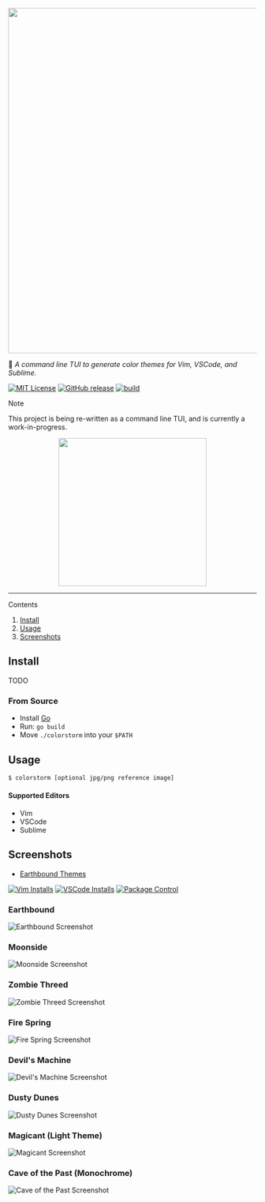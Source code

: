 <p align="center">
  <img width="700" src="https://raw.githubusercontent.com/benbusby/colorstorm/main/img/colorstorm.svg">
</p>

:art: *A command line TUI to generate color themes for Vim, VSCode, and Sublime.*

[![MIT License](https://img.shields.io/github/license/benbusby/colorstorm.svg)](http://opensource.org/licenses/MIT)
[![GitHub release](https://img.shields.io/github/release/benbusby/colorstorm.svg)](https://github.com/benbusby/colorstorm/releases/)
[![build](https://github.com/benbusby/colorstorm/workflows/build/badge.svg)](https://github.com/benbusby/colorstorm/actions)

> [!NOTE]
> This project is being re-written as a command line TUI, and is currently a work-in-progress.

<p align="center">
  <img width="300" src="https://raw.githubusercontent.com/benbusby/colorstorm/main/img/tui.png">
</p>

___

Contents
1. [Install](#install)
1. [Usage](#usage)
1. [Screenshots](#screenshots)

## Install

TODO

### From Source

- Install [Go](https://go.dev/doc/install)
- Run: `go build`
- Move `./colorstorm` into your `$PATH`

## Usage

```bash
$ colorstorm [optional jpg/png reference image]
```

#### Supported Editors
- Vim
- VSCode
- Sublime

## Screenshots

- [Earthbound Themes](https://github.com/benbusby/earthbound-themes)

[![Vim Installs](https://img.shields.io/static/v1?label=vim&message=a%20lot&color=green&logo=vim)](https://www.vim.org/scripts/script.php?script_id=5920)
[![VSCode Installs](https://img.shields.io/visual-studio-marketplace/i/benbusby.earthbound-themes?label=vscode&color=4444ff&logo=visual-studio-code)](https://marketplace.visualstudio.com/items?itemName=benbusby.earthbound-themes)
[![Package Control](https://img.shields.io/packagecontrol/dt/Earthbound%20Themes?color=ff4500&label=sublime&logo=sublime-text)](https://packagecontrol.io/packages/Earthbound%20Themes)

### Earthbound

![Earthbound Screenshot](https://raw.githubusercontent.com/benbusby/colorstorm/main/img/screenshots/earthbound.png)

### Moonside

![Moonside Screenshot](https://raw.githubusercontent.com/benbusby/colorstorm/main/img/screenshots/moonside.png)

### Zombie Threed

![Zombie Threed Screenshot](https://raw.githubusercontent.com/benbusby/colorstorm/main/img/screenshots/threed.png)

### Fire Spring

![Fire Spring Screenshot](https://raw.githubusercontent.com/benbusby/colorstorm/main/img/screenshots/fire_spring.png)

### Devil's Machine

![Devil's Machine Screenshot](https://raw.githubusercontent.com/benbusby/colorstorm/main/img/screenshots/devils_machine.png)

### Dusty Dunes

![Dusty Dunes Screenshot](https://raw.githubusercontent.com/benbusby/colorstorm/main/img/screenshots/dusty_dunes.png)

### Magicant (Light Theme)

![Magicant Screenshot](https://raw.githubusercontent.com/benbusby/colorstorm/main/img/screenshots/magicant.png)

### Cave of the Past (Monochrome)

![Cave of the Past Screenshot](https://raw.githubusercontent.com/benbusby/colorstorm/main/img/screenshots/cave_of_the_past.png)

